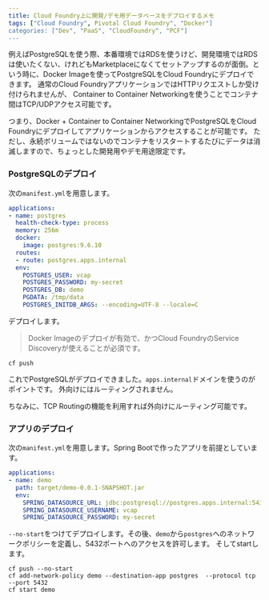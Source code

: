 ```yaml
---
title: Cloud Foundry上に開発/デモ用データベースをデプロイするメモ
tags: ["Cloud Foundry", Pivotal Cloud Foundry", "Docker"]
categories: ["Dev", "PaaS", "CloudFoundry", "PCF"]
---
```


例えばPostgreSQLを使う際、本番環境ではRDSを使うけど、開発環境ではRDSは使いたくない、けれどもMarketplaceになくてセットアップするのが面倒。という時に、Docker Imageを使ってPostgreSQLをCloud Foundryにデプロイできます。
通常のCloud FoundryアプリケーションではHTTPリクエストしか受け付けられませんが、
Container to Container Networkingを使うことでコンテナ間はTCP/UDPアクセス可能です。

つまり、Docker + Container to Container NetworkingでPostgreSQLをCloud Foundryにデプロイしてアプリケーションからアクセスすることが可能です。
ただし、永続ボリュームではないのでコンテナをリスタートするたびにデータは消滅しますので、ちょっとした開発用やデモ用途限定です。

### PostgreSQLのデプロイ

次の`manifest.yml`を用意します。

``` yaml
applications:
- name: postgres
  health-check-type: process
  memory: 256m
  docker:
    image: postgres:9.6.10
  routes:
  - route: postgres.apps.internal
  env:
    POSTGRES_USER: vcap
    POSTGRES_PASSWORD: my-secret
    POSTGRES_DB: demo
    PGDATA: /tmp/data
    POSTGRES_INITDB_ARGS: --encoding=UTF-8 --locale=C
```

デプロイします。

> Docker Imageのデプロイが有効で、かつCloud FoundryのService Discoveryが使えることが必須です。

```
cf push
```

これでPostgreSQLがデプロイできました。`apps.internal`ドメインを使うのがポイントです。
外向けにはルーティングされません。

ちなみに、TCP Routingの機能を利用すれば外向けにルーティング可能です。


### アプリのデプロイ

次の`manifest.yml`を用意します。Spring Bootで作ったアプリを前提としています。

``` yaml
applications:
- name: demo
  path: target/demo-0.0.1-SNAPSHOT.jar
  env:
    SPRING_DATASOURCE_URL: jdbc:postgresql://postgres.apps.internal:5432/demo
    SPRING_DATASOURCE_USERNAME: vcap
    SPRING_DATASOURCE_PASSWORD: my-secret
```

`--no-start`をつけてデプロイします。その後、`demo`から`postgres`へのネットワークポリシーを定義し、5432ポートへのアクセスを許可します。
そしてstartします。

```
cf push --no-start
cf add-network-policy demo --destination-app postgres  --protocol tcp --port 5432
cf start demo
```
